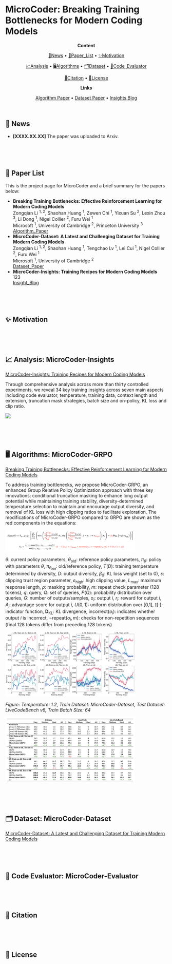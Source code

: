 # MicroCoder: Breaking Training Bottlenecks for Modern Coding Models

<p align="center">
  <b>Content</b>
</p>

<p align="center">
  <a href="#news">🚀News</a> •
  <a href="#paper_list">📖Paper_List</a> •
  <a href="#motivation">✨Motivation</a>
</p>

<p align="center">
  <a href="#analysis">📈Analysis</a> •
  <a href="#algorithms">🖥️Algorithms</a> •
  <a href="#dataset">🗂️Dataset</a> •
  <a href="#code_evaluator">💯Code_Evaluator</a>
</p>

<p align="center">
  <a href="#citation">📌Citation</a> •
  <a href="#license">🔖License</a>
</p>

<p align="center">
  <b>Links</b>
</p>

<p align="center">
  <a href="">Algorithm Paper</a> •
  <a href="">Dataset Paper</a> •
  <a href="https://github.com/ZongqianLi/MicroCoder/blob/main/MicroCoder-Insights.md">Insights Blog</a>
</p>

<div id="news">&nbsp;</div>



## 🚀 News

- **[XXXX.XX.XX]** The paper was uploaded to Arxiv.

<div>&nbsp;</div>
<div>&nbsp;</div>
<div id="paper_list">&nbsp;</div>



## 📖 Paper List

This is the project page for MicroCoder and a brief summary for the papers below:

- **Breaking Training Bottlenecks: Effective Reinforcement Learning for Modern Coding Models**  
  Zongqian Li <sup>1, 2</sup>, Shaohan Huang <sup>1</sup>, Zewen Chi <sup>1</sup>, Yixuan Su <sup>2</sup>, Lexin Zhou <sup>3</sup>, Li Dong <sup>1</sup>, Nigel Collier <sup>2</sup>, Furu Wei <sup>1</sup>    
  Microsoft <sup>1</sup>, University of Cambridge <sup>2</sup>, Princeton University <sup>3</sup>    
  [Algorithm_Paper]()
- **MicroCoder-Dataset: A Latest and Challenging Dataset for Training Modern Coding Models**  
  Zongqian Li <sup>1, 2</sup>, Shaohan Huang <sup>1</sup>, Tengchao Lv <sup>1</sup>, Lei Cui <sup>1</sup>, Nigel Collier <sup>2</sup>, Furu Wei <sup>1</sup>    
  Microsoft <sup>1</sup>, University of Cambridge <sup>2</sup>  
  [Dataset_Paper]()
- **MicroCoder-Insights: Training Recipes for Modern Coding Models**  
  123  
  [Insight_Blog](https://github.com/ZongqianLi/MicroCoder/blob/main/MicroCoder-Insights.md)

<div>&nbsp;</div>
<div>&nbsp;</div>
<div id="motivation">&nbsp;</div>



## ✨ Motivation



<div>&nbsp;</div>
<div>&nbsp;</div>
<div id="analysis">&nbsp;</div>



## 📈 Analysis: MicroCoder-Insights

[MicroCoder-Insights: Training Recipes for Modern Coding Models](https://github.com/ZongqianLi/MicroCoder/blob/main/MicroCoder-Insights.md)

Through comprehensive analysis across more than thirty controlled experiments, we reveal 34 key training insights across seven main aspects including code evaluator, temperature, training data, context length and extension, truncation mask strategies, batch size and on-policy, KL loss and clip ratio.

<p align="left">
  <img src="./figures/microcoder-insights.PNG" width="80%">
</p>

<div>&nbsp;</div>
<div>&nbsp;</div>
<div id="algorithms">&nbsp;</div>



## 🖥️ Algorithms: MicroCoder-GRPO

[Breaking Training Bottlenecks: Effective Reinforcement Learning for Modern Coding Models]()

To address training bottlenecks, we propose MicroCoder-GRPO, an enhanced Group Relative Policy Optimization approach with three key innovations: conditional truncation masking to enhance long output potential while maintaining training stability, diversity-determined temperature selection to maintain and encourage output diversity, and removal of KL loss with high clipping ratios to facilitate exploration. The modifications of MicroCoder-GRPO compared to GRPO are shown as the red components in the equations:

<p align="left">
  <img src="./figures/MicroCoder-GRPO_equation.png" width="80%">
</p>

$\theta$: current policy parameters, $\theta_{\text{old}}$: reference policy parameters, $\pi_{\theta}$: policy with parameters $\theta$, $\pi_{\theta_{\text{old}}}$: old/reference policy, $T(D)$: training temperature determined by diversity, $D$: output diversity, $\beta_0$: KL loss weight (set to 0), $\varepsilon$: clipping trust region parameter, $\varepsilon_{\text{high}}$: high clipping value, $L_{\max}$: maximum response length, $\rho$: masking probability, $m$: repeat check parameter (128 tokens), $q$: query, $Q$: set of queries, $P(Q)$: probability distribution over queries, $G$: number of outputs/samples, $o_i$: output $i$, $r_i$: reward for output $i$, $A_i$: advantage score for output $i$, $U(0,1)$: uniform distribution over [0,1], $\mathbb{I}[\cdot]$: indicator function, $\mathbf{D}_{\text{KL}}$: KL divergence, $\text{incorrect}(o_i)$: indicates whether output $i$ is incorrect, $\neg\text{repeat}(o_i, m)$: checks for non-repetition sequences (final 128 tokens differ from preceding 128 tokens)

<p align="left">
  <img src="./figures/13.png" width="80%">
</p>

_Figure: Temperature: 1.2, Train Dataset: MicroCoder-Dataset, Test Dataset: LiveCodeBench v6, Train Batch Size: 64_

<p align="left">
  <img src="./figures/algorithm_table_results.png" width="80%">
</p>

<div>&nbsp;</div>
<div>&nbsp;</div>
<div id="dataset">&nbsp;</div>



## 🗂️ Dataset: MicroCoder-Dataset

[MicroCoder-Dataset: A Latest and Challenging Dataset for Training Modern Coding Models]()



<div>&nbsp;</div>
<div>&nbsp;</div>
<div id="code_evaluator">&nbsp;</div>



## 💯 Code Evaluator: MicroCoder-Evaluator



<div>&nbsp;</div>
<div>&nbsp;</div>
<div id="citation">&nbsp;</div>



## 📌 Citation



<div>&nbsp;</div>
<div>&nbsp;</div>
<div id="license">&nbsp;</div>



## 🔖 License



<div>&nbsp;</div>
<div>&nbsp;</div>
<div id="">&nbsp;</div>


